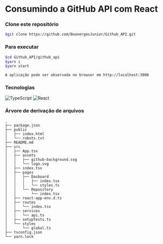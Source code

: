 # Consumindo a GitHub API com React

### Clone este repositório
```bash
$git clone https://github.com/BoanergesJunior/Github_API.git
```

### Para executar
```bash
$cd Github_API/github_api
$yarn i
$yarn start

A aplicação pode ser observada no browser em http://localhost:3000
```

### Tecnologias
![TypeScript](https://img.shields.io/badge/-TypeScript-555555?style=flat&logo=typescript)
![React](https://img.shields.io/badge/-React-555555?style=flat&logo=react)

### Árvore de derivação de arquivos
```
.
├── package.json
├── public
│   ├── index.html
│   └── robots.txt
├── README.md
├── src
│   ├── App.tsx
│   ├── assets
│   │   ├── github-background.svg
│   │   └── logo.svg
│   ├── index.tsx
│   ├── pages
│   │   ├── Dasboard
│   │   │   ├── index.tsx
│   │   │   └── styles.ts
│   │   └── Repository
│   │       └── index.tsx
│   ├── react-app-env.d.ts
│   ├── routes
│   │   └── index.tsx
│   ├── services
│   │   └── api.ts
│   ├── setupTests.ts
│   └── styles
│       └── global.ts
├── tsconfig.json
└── yarn.lock

```

